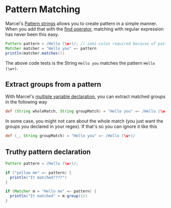 # Pattern Matching

Marcel's [Pattern strings](../language-specification/syntax/literal-values.md#pattern-strings)
allows you to create pattern in a simple manner. When you add that with the [find operator](../language-specification/operators/find.md),
matching with regular expression has never been this easy.

````groovy
Pattern pattern = /Hello (\w+)/; // semi-colon required because of pattern flags
Matcher matcher = "Hello you" =~ pattern
println(matcher.matches())
````

The above code tests is the String `Hello you` matches the pattern `Hello (\w+)`.

## Extract groups from a pattern
With Marcel's [multiple variable declaration](../language-specification/variables.md#multiple-declarations), you can extract
matched groups in the following way

````groovy
def (String wholeMatch, String groupMatch) = "Hello you" =~ /Hello (\w+)/
````

In some case, you might not care about the whole match (you just want the groups you declared in your regex).
If that's so you can ignore it like this

````groovy
def (_, String groupMatch) = "Hello you" =~ /Hello (\w+)/
````


## Truthy pattern declaration

```groovy
Pattern pattern = /Hello (\w+)/;

if ("yellow me" =~ pattern) {
  println("It matched????")
}

if (Matcher m = "Hello me" =~ pattern) {
  println("It matched" + m.group(1))
}
```